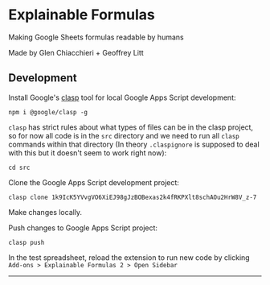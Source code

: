# Explainable Formulas

Making Google Sheets formulas readable by humans

Made by Glen Chiacchieri + Geoffrey Litt

## Development

Install Google's [clasp](https://github.com/google/clasp) tool for local Google Apps Script development:

`npm i @google/clasp -g`

`clasp` has strict rules about what types of files can be in the clasp project,
so for now all code is in the `src` directory and we need to run all `clasp`
commands within that directory (In theory `.claspignore` is supposed to deal
with this but it doesn't seem to work right now):

`cd src`

Clone the Google Apps Script development project:

`clasp clone 1k9IcK5YVvgVO6XiEJ98gJzBOBexas2k4fRKPXlt8schAOu2HrW8V_z-7`

Make changes locally.

Push changes to Google Apps Script project:

`clasp push`

In the test spreadsheet, reload the extension to run new code by clicking `Add-ons > Explainable Formulas 2 > Open Sidebar`

----



